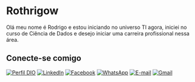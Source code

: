 # Rothrigow
Olá meu nome é Rodrigo e estou iniciando no universo TI agora, iniciei no curso de Ciência de Dados e desejo iniciar uma carreira profissional nessa área.
## Conecte-se comigo
[![Perfil DIO](https://img.shields.io/badge/-Meu%20Perfil%20na%20DIO-30A3DC?style=for-the-badge)](https://web.dio.me/users/rothrigow)
[![LinkedIn](https://img.shields.io/badge/LinkedIn-0077B5?style=for-the-badge&logo=linkedin&logoColor=white)](https://www.linkedin.com/in/rodrigo-depaula/)
[![Facebook](https://img.shields.io/badge/Facebook-1877F2?style=for-the-badge&logo=facebook&logoColor=white)](https://www.facebook.com/rothrigow/)
[![WhatsApp](https://img.shields.io/badge/WhatsApp-25D366?style=for-the-badge&logo=whatsapp&logoColor=white)](https://wa.me/+5532998392189)
[![E-mail](https://img.shields.io/badge/-Email-000?style=for-the-badge&logo=microsoft-outlook&logoColor=007BFF)](mailto:rothrigow@outlook.com)
[![Gmail](https://img.shields.io/badge/Gmail-333333?style=for-the-badge&logo=gmail&logoColor=red)](mailto:rothrigow@gmail.com)

